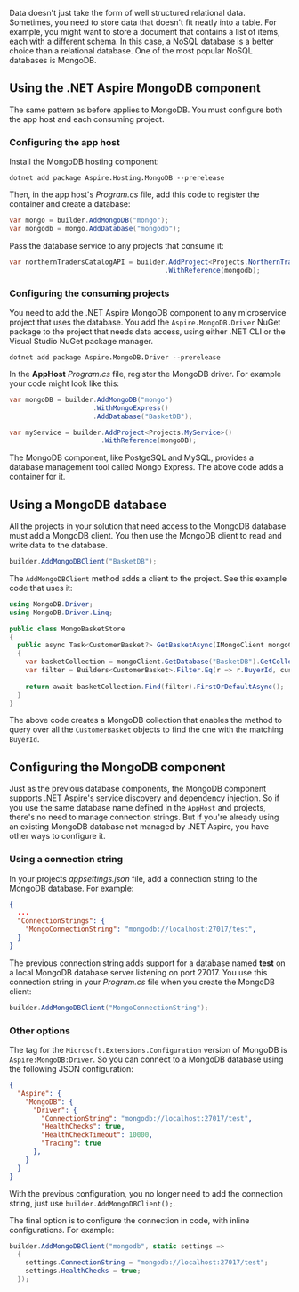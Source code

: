 Data doesn't just take the form of well structured relational data. Sometimes, you need to store data that doesn't fit neatly into a table. For example, you might want to store a document that contains a list of items, each with a different schema. In this case, a NoSQL database is a better choice than a relational database. One of the most popular NoSQL databases is MongoDB.

## Using the .NET Aspire MongoDB component

The same pattern as before applies to MongoDB. You must configure both the app host and each consuming project.

### Configuring the app host

Install the MongoDB hosting component:

```dotnetcli
dotnet add package Aspire.Hosting.MongoDB --prerelease
```

Then, in the app host's _Program.cs_ file, add this code to register the container and create a database:

```csharp
var mongo = builder.AddMongoDB("mongo");
var mongodb = mongo.AddDatabase("mongodb");
```

Pass the database service to any projects that consume it:

```csharp
var northernTradersCatalogAPI = builder.AddProject<Projects.NorthernTraders_CatalogAPI>()
                                       .WithReference(mongodb);
```

### Configuring the consuming projects

You need to add the .NET Aspire MongoDB component to any microservice project that uses the database. You add the `Aspire.MongoDB.Driver` NuGet package to the project that needs data access, using either .NET CLI or the Visual Studio NuGet package manager.

```dotnetcli
dotnet add package Aspire.MongoDB.Driver --prerelease
```

In the **AppHost** _Program.cs_ file, register the MongoDB driver. For example your code might look like this:

```csharp
var mongoDB = builder.AddMongoDB("mongo")
                     .WithMongoExpress()
                     .AddDatabase("BasketDB");

var myService = builder.AddProject<Projects.MyService>()
                       .WithReference(mongoDB);
```

The MongoDB component, like PostgeSQL and MySQL, provides a database management tool called Mongo Express. The above code adds a container for it.

## Using a MongoDB database

All the projects in your solution that need access to the MongoDB database must add a MongoDB client. You then use the MongoDB client to read and write data to the database.

```csharp
builder.AddMongoDBClient("BasketDB");
```

The `AddMongoDBClient` method adds a client to the project. See this example code that uses it:

```csharp
using MongoDB.Driver;
using MongoDB.Driver.Linq;

public class MongoBasketStore
{
  public async Task<CustomerBasket?> GetBasketAsync(IMongoClient mongoClient, string customerId)
  {
    var basketCollection = mongoClient.GetDatabase("BasketDB").GetCollection<CustomerBasket>("basketitems");
    var filter = Builders<CustomerBasket>.Filter.Eq(r => r.BuyerId, customerId);
  
    return await basketCollection.Find(filter).FirstOrDefaultAsync();
  }
}
```

The above code creates a MongoDB collection that enables the method to query over all the `CustomerBasket` objects to find the one with the matching `BuyerId`.

## Configuring the MongoDB component

Just as the previous database components, the MongoDB component supports .NET Aspire's service discovery and dependency injection. So if you use the same database name defined in the `AppHost` and projects, there's no need to manage connection strings. But if you're already using an existing MongoDB database not managed by .NET Aspire, you have other ways to configure it.

### Using a connection string

In your projects _appsettings.json_ file, add a connection string to the MongoDB database. For example:

```json
{
  ...
  "ConnectionStrings": {
    "MongoConnectionString": "mongodb://localhost:27017/test",
  }
}
```

The previous connection string adds support for a database named **test** on a local MongoDB database server listening on port 27017. You use this connection string in your _Program.cs_ file when you create the MongoDB client:

```csharp
builder.AddMongoDBClient("MongoConnectionString");
```

### Other options

The tag for the `Microsoft.Extensions.Configuration` version of MongoDB is `Aspire:MongoDB:Driver`. So you can connect to a MongoDB database using the following JSON configuration:

```json
{
  "Aspire": {
    "MongoDB": {
      "Driver": {
        "ConnectionString": "mongodb://localhost:27017/test",
        "HealthChecks": true,
        "HealthCheckTimeout": 10000,
        "Tracing": true
      },
    }
  }
}
```

With the previous configuration, you no longer need to add the connection string, just use `builder.AddMongoDBClient();`.

The final option is to configure the connection in code, with inline configurations. For example:

```csharp
builder.AddMongoDBClient("mongodb", static settings => 
  { 
    settings.ConnectionString = "mongodb://localhost:27017/test"; 
    settings.HealthChecks = true; 
  });
```
